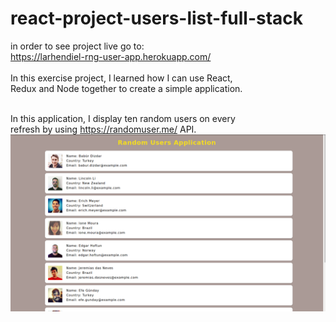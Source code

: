# react-project-users-list-full-stack
in order to see project live go to:<br/>
https://larhendiel-rng-user-app.herokuapp.com/<br/>
<br/>
In this exercise project, I learned how I can use React, <br/>
Redux and Node together to create a simple application.<br/><br/>

In this application, I display ten random users on every <br/>
refresh by using https://randomuser.me/ API.
<br/>
![img](https://raw.githubusercontent.com/GrzesiekKozdroj/react-project-users-list-full-stack/master/shot0.png)


